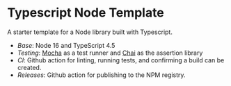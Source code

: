 # Typescript Node Template
A starter template for a Node library built with Typescript.

- *Base*: Node 16 and TypeScript 4.5
- *Testing*: [Mocha](https://mochajs.org/) as a test runner and [Chai](https://www.chaijs.com/) as the assertion library
- *CI*: Github action for linting, running tests, and confirming a build can be created.
- *Releases*: Github action for publishing to the NPM registry.
